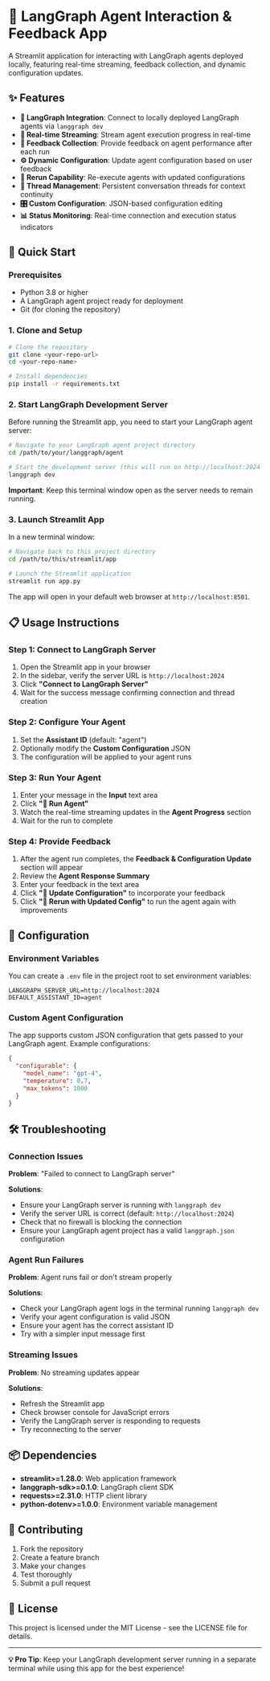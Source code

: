# 🤖 LangGraph Agent Interaction & Feedback App

A Streamlit application for interacting with LangGraph agents deployed locally, featuring real-time streaming, feedback collection, and dynamic configuration updates.

## ✨ Features

- **🔗 LangGraph Integration**: Connect to locally deployed LangGraph agents via `langgraph dev`
- **📡 Real-time Streaming**: Stream agent execution progress in real-time
- **💭 Feedback Collection**: Provide feedback on agent performance after each run
- **⚙️ Dynamic Configuration**: Update agent configuration based on user feedback
- **🔄 Rerun Capability**: Re-execute agents with updated configurations
- **📝 Thread Management**: Persistent conversation threads for context continuity
- **🎛️ Custom Configuration**: JSON-based configuration editing
- **📊 Status Monitoring**: Real-time connection and execution status indicators

## 🚀 Quick Start

### Prerequisites

- Python 3.8 or higher
- A LangGraph agent project ready for deployment
- Git (for cloning the repository)

### 1. Clone and Setup

```bash
# Clone the repository
git clone <your-repo-url>
cd <your-repo-name>

# Install dependencies
pip install -r requirements.txt
```

### 2. Start LangGraph Development Server

Before running the Streamlit app, you need to start your LangGraph agent server:

```bash
# Navigate to your LangGraph agent project directory
cd /path/to/your/langgraph/agent

# Start the development server (this will run on http://localhost:2024 by default)
langgraph dev
```

**Important**: Keep this terminal window open as the server needs to remain running.

### 3. Launch Streamlit App

In a new terminal window:

```bash
# Navigate back to this project directory
cd /path/to/this/streamlit/app

# Launch the Streamlit application
streamlit run app.py
```

The app will open in your default web browser at `http://localhost:8501`.

## 📋 Usage Instructions

### Step 1: Connect to LangGraph Server

1. Open the Streamlit app in your browser
2. In the sidebar, verify the server URL is `http://localhost:2024`
3. Click **"Connect to LangGraph Server"**
4. Wait for the success message confirming connection and thread creation

### Step 2: Configure Your Agent

1. Set the **Assistant ID** (default: "agent")
2. Optionally modify the **Custom Configuration** JSON
3. The configuration will be applied to your agent runs

### Step 3: Run Your Agent

1. Enter your message in the **Input** text area
2. Click **"🚀 Run Agent"**
3. Watch the real-time streaming updates in the **Agent Progress** section
4. Wait for the run to complete

### Step 4: Provide Feedback

1. After the agent run completes, the **Feedback & Configuration Update** section will appear
2. Review the **Agent Response Summary**
3. Enter your feedback in the text area
4. Click **"📝 Update Configuration"** to incorporate your feedback
5. Click **"🔄 Rerun with Updated Config"** to run the agent again with improvements

## 🔧 Configuration

### Environment Variables

You can create a `.env` file in the project root to set environment variables:

```env
LANGGRAPH_SERVER_URL=http://localhost:2024
DEFAULT_ASSISTANT_ID=agent
```

### Custom Agent Configuration

The app supports custom JSON configuration that gets passed to your LangGraph agent. Example configurations:

```json
{
  "configurable": {
    "model_name": "gpt-4",
    "temperature": 0.7,
    "max_tokens": 1000
  }
}
```

## 🛠️ Troubleshooting

### Connection Issues

**Problem**: "Failed to connect to LangGraph server"

**Solutions**:
- Ensure your LangGraph server is running with `langgraph dev`
- Verify the server URL is correct (default: `http://localhost:2024`)
- Check that no firewall is blocking the connection
- Ensure your LangGraph agent project has a valid `langgraph.json` configuration

### Agent Run Failures

**Problem**: Agent runs fail or don't stream properly

**Solutions**:
- Check your LangGraph agent logs in the terminal running `langgraph dev`
- Verify your agent configuration is valid JSON
- Ensure your agent has the correct assistant ID
- Try with a simpler input message first

### Streaming Issues

**Problem**: No streaming updates appear

**Solutions**:
- Refresh the Streamlit app
- Check browser console for JavaScript errors
- Verify the LangGraph server is responding to requests
- Try reconnecting to the server

## 📦 Dependencies

- **streamlit>=1.28.0**: Web application framework
- **langgraph-sdk>=0.1.0**: LangGraph client SDK
- **requests>=2.31.0**: HTTP client library
- **python-dotenv>=1.0.0**: Environment variable management

## 🤝 Contributing

1. Fork the repository
2. Create a feature branch
3. Make your changes
4. Test thoroughly
5. Submit a pull request

## 📄 License

This project is licensed under the MIT License - see the LICENSE file for details.

---

**💡 Pro Tip**: Keep your LangGraph development server running in a separate terminal while using this app for the best experience!

